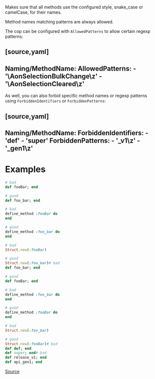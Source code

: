 
Makes sure that all methods use the configured style,
snake_case or camelCase, for their names.

Method names matching patterns are always allowed.

The cop can be configured with `AllowedPatterns` to allow certain regexp patterns:

[source,yaml]
----
Naming/MethodName:
  AllowedPatterns:
    - '\AonSelectionBulkChange\z'
    - '\AonSelectionCleared\z'
----

As well, you can also forbid specific method names or regexp patterns
using `ForbiddenIdentifiers` or `ForbiddenPatterns`:

[source,yaml]
----
Naming/MethodName:
  ForbiddenIdentifiers:
    - 'def'
    - 'super'
  ForbiddenPatterns:
    - '_v1\z'
    - '_gen1\z'
----

# Examples

```ruby
# bad
def fooBar; end

# good
def foo_bar; end

# bad
define_method :fooBar do
end

# good
define_method :foo_bar do
end

# bad
Struct.new(:fooBar)

# good
Struct.new(:foo_bar)# bad
def foo_bar; end

# good
def fooBar; end

# bad
define_method :foo_bar do
end

# good
define_method :fooBar do
end

# bad
Struct.new(:foo_bar)

# good
Struct.new(:fooBar)# bad
def def; end
def super; end# bad
def release_v1; end
def api_gen1; end
```

[Source](http://www.rubydoc.info/gems/rubocop/RuboCop/Cop/Naming/MethodName)